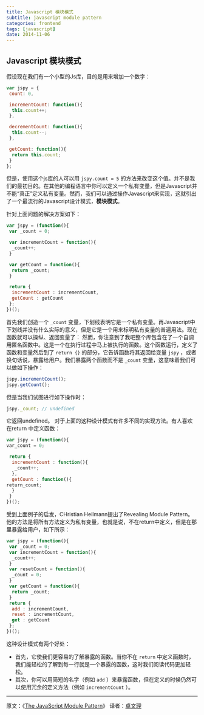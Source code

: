 ```yaml
---
title: Javascript 模块模式
subtitle: javascript module pattern
categories: frontend
tags: [javascript]
date: 2014-11-06
---
```


## Javascript 模块模式

假设现在我们有一个小型的Js库，目的是用来增加一个数字：

```javascript
var jspy = {
 count: 0,

 incrementCount: function(){
  this.count++;
 },

 decrementCount: function(){
  this.count--;
 },

 getCount: function(){
  return this.count;
 }
};

```

但是，使用这个js库的人可以用 `jspy.count = 5` 的方法来改变这个值。并不是我们的最初目的。在其他的编程语言中你可以定义一个私有变量，但是Javascript并不能“真正”定义私有变量。然而，我们可以通过操作Javascript来实现，这就引出了一个最流行的Javascript设计模式，**模块模式**。

针对上面问题的解决方案如下：

```javascript
var jspy = (function(){
 var _count = 0;

 var incrementCount = function(){
  _count++;
 }

 var getCount = function(){
  return _count;
 }

 return {
  incrementCount : incrementCount,
  getCount : getCount
 };
})();

```

首先我们创造一个 `_count` 变量，下划线表明它是一个私有变量。再Javascript中下划线并没有什么实际的意义，但是它是一个用来标明私有变量的普遍用法。现在函数就可以操纵、返回变量了：
然而，你注意到了我吧整个库包含在了一个自调用匿名函数中。这是一个在执行过程中马上被执行的函数。这个函数运行，定义了函数和变量然后到了 `return {}` 的部分，它告诉函数将其返回给变量 `jspy` ，或者换句话说，暴露给用户。我们暴露两个函数而不是 `_count` 变量，这意味着我们可以做如下操作：

```javascript
jspy.incrementCount();
jspy.getCount();
```

但是当我们试图进行如下操作时：

```javascript
jspy._count; // undefined
```

它返回undefined。
对于上面的这种设计模式有许多不同的实现方法。有人喜欢在return 中定义函数：

```javascript
var jspy = (function(){
var_count = 0;

 return {
  incrementCount : function(){
   _count++;
  },
  getCount : function(){
return_count;
  }
 }
})();

```

受到上面例子的启发，CHristian Heilmann提出了Revealing Module Pattern。他的方法是将所有方法定义为私有变量，也就是说，不在return中定义，但是在那里暴露给用户，如下所示：

```javascript
var jspy = (function(){
 var _count = 0;
 var incrementCount = function(){
  _count++;
 }
 var resetCount = function(){
  _count = 0;
 }
 var getCount = function(){
  return _count;
 }
 return {
  add : incrementCount,
  reset : incrementCount,
  get : getCount
 };
})();
```

这种设计模式有两个好处：

- 首先，它使我们更容易的了解暴露的函数。当你不在 `return` 中定义函数时，我们能轻松的了解到每一行就是一个暴露的函数，这时我们阅读代码更加轻松。
- 其次，你可以用简短的名字（例如 `add` ）来暴露函数，但在定义的时候仍然可以使用冗余的定义方法（例如 `incrementCount` ）。

----

原文：《[The JavaScript Module Pattern](http://javascriptplayground.com/blog/2012/04/javascript-module-pattern/)》
译者：[卓文理](http://www.zhuowenli.com)
